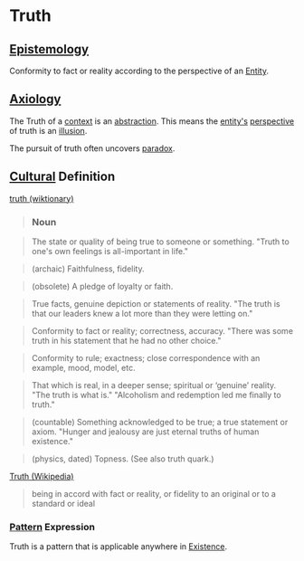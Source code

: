 # Truth

## [Epistemology](./epistemology.md)

Conformity to fact or reality according to the perspective of an [Entity](./entity.md).

## [Axiology](./axiology.md)

The Truth of a [context](./context.md) is an [abstraction](./abstraction.md). This means the [entity's](./entity.md) [perspective](perspective.md) of truth is an [illusion](./illusion.md).

The pursuit of truth often uncovers [paradox](./paradox.md).

## [Cultural](./culture.md) Definition

<a href="http://en.wiktionary.org/wiki/truth" target="_blank">truth (wiktionary)</a>

> ### Noun

> The state or quality of being true to someone or something. "Truth to one's own feelings is all-important in life."

> (archaic) Faithfulness, fidelity.

> (obsolete) A pledge of loyalty or faith.

> True facts, genuine depiction or statements of reality. "The truth is that our leaders knew a lot more than they were letting on."

> Conformity to fact or reality; correctness, accuracy. "There was some truth in his statement that he had no other choice."

> Conformity to rule; exactness; close correspondence with an example, mood, model, etc.

> That which is real, in a deeper sense; spiritual or ‘genuine’ reality. "The truth is what is." "Alcoholism and redemption led me finally to truth."

> (countable) Something acknowledged to be true; a true statement or axiom. "Hunger and jealousy are just eternal truths of human existence."

> (physics, dated) Topness. (See also truth quark.)

<a href="https://en.wikipedia.org/wiki/Truth" target="_blank">Truth (Wikipedia)</a>

> being in accord with fact or reality, or fidelity to an original or to a standard or ideal

### [Pattern](./pattern.md) Expression

Truth is a pattern that is applicable anywhere in [Existence](./existence.md).
